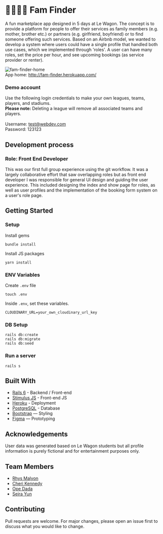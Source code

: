 # 👨‍👩‍👧‍👦 Fam Finder

A fun marketplace app designed in 5 days at Le Wagon. The concept is to provide a platform for people to offer their services as family members (e.g. mother, brother etc.) or partners (e.g. girlfriend, boyfriend) or to find someone offering such services. Based on an Airbnb model, we wanted to develop a system where users could have a single profile that handled both use cases, which we implemented through 'roles'. A user can have many roles, set the price per hour, and see upcoming bookings (as service provider or renter).

![fam-finder-home](https://user-images.githubusercontent.com/32938384/144388104-b5bb4dc0-d81f-4424-90f6-a8767f7f2051.png)
<br>
App home: http://fam-finder.herokuapp.com/
<br>
### Demo account
Use the following login credentials to make your own leagues, teams, players, and stadiums.
<br>
<strong>Please note:</strong> Deleting a league will remove all associated teams and players.
<br>
<br>
Username: test@webdev.com
<br>
Password: 123123

## Development process

### Role: Front End Developer

This was our first full group experience using the git workflow. It was a largely collaborative effort that saw overlapping roles but as front end developer I was responsible for general UI design and guiding the user experience. This included designing the index and show page for roles, as well as user profiles and the implementation of the booking form system on a user's role page.

## Getting Started
### Setup

Install gems
```
bundle install
```
Install JS packages
```
yarn install
```

### ENV Variables
Create `.env` file
```
touch .env
```
Inside `.env`, set these variables.
```
CLOUDINARY_URL=your_own_cloudinary_url_key
```

### DB Setup
```
rails db:create
rails db:migrate
rails db:seed
```

### Run a server
```
rails s
```

## Built With
- [Rails 6](https://guides.rubyonrails.org/) - Backend / Front-end
- [Stimulus JS](https://stimulus.hotwired.dev/) - Front-end JS
- [Heroku](https://heroku.com/) - Deployment
- [PostgreSQL](https://www.postgresql.org/) - Database
- [Bootstrap](https://getbootstrap.com/) — Styling
- [Figma](https://www.figma.com) — Prototyping

## Acknowledgements
User data was generated based on Le Wagon students but all profile information is purely fictional and for entertainment purposes only.

## Team Members
- [Rhys Malyon](https://www.linkedin.com/in/rhysmalyon/)
- [Cheri Kennedy](https://github.com/akiwidev)
- [Ope Dada](https://github.com/OpeDada)
- [Seira Yun](https://github.com/seira-yun)

## Contributing
Pull requests are welcome. For major changes, please open an issue first to discuss what you would like to change.
